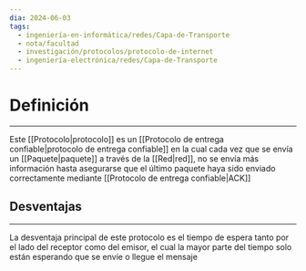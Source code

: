 ```yaml
---
dia: 2024-06-03
tags:
  - ingeniería-en-informática/redes/Capa-de-Transporte
  - nota/facultad
  - investigación/protocolos/protocolo-de-internet
  - ingeniería-electrónica/redes/Capa-de-Transporte
---
```

# Definición
---
Este [[Protocolo|protocolo]] es un [[Protocolo de entrega confiable|protocolo de entrega confiable]] en la cual cada vez que se envía un [[Paquete|paquete]] a través de la [[Red|red]], no se envía más información hasta asegurarse que el último paquete haya sido enviado correctamente mediante [[Protocolo de entrega confiable|ACK]] 


## Desventajas
---
La desventaja principal de este protocolo es el tiempo de espera tanto por el lado del receptor como del emisor, el cual la mayor parte del tiempo solo están esperando que se envíe o llegue el mensaje 